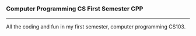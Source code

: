 ### Computer Programming CS First Semester CPP
<hr />
All the coding and fun in my first semester, computer programming CS103.
